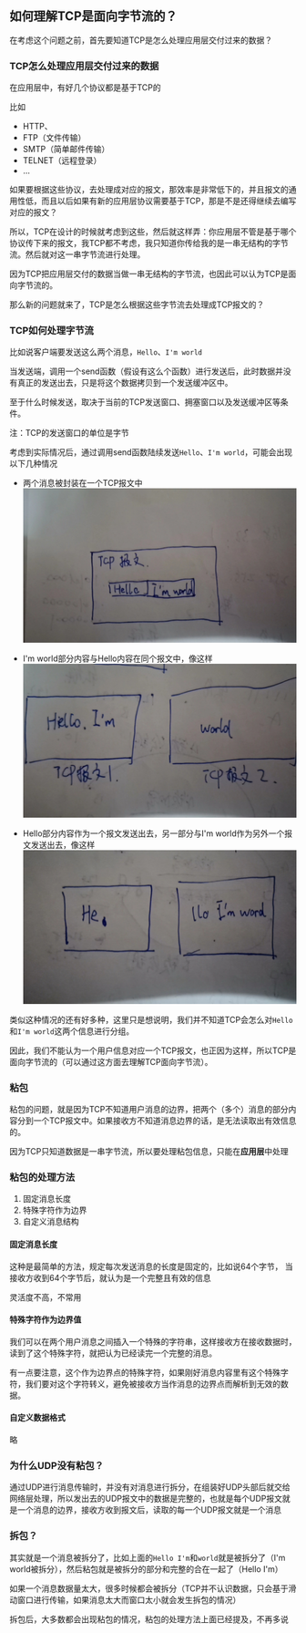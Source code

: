 ## 如何理解TCP是面向字节流的？
在考虑这个问题之前，首先要知道TCP是怎么处理应用层交付过来的数据？

### TCP怎么处理应用层交付过来的数据
在应用层中，有好几个协议都是基于TCP的

比如
- HTTP、
- FTP（文件传输）
- SMTP（简单邮件传输）
- TELNET（远程登录）
- ...

如果要根据这些协议，去处理成对应的报文，那效率是非常低下的，并且报文的通用性低，而且以后如果有新的应用层协议需要基于TCP，那是不是还得继续去编写对应的报文？

所以，TCP在设计的时候就考虑到这些，然后就这样弄：你应用层不管是基于哪个协议传下来的报文，我TCP都不考虑，我只知道你传给我的是一串无结构的字节流。然后就对这一串字节流进行处理。

因为TCP把应用层交付的数据当做一串无结构的字节流，也因此可以认为TCP是面向字节流的。

那么新的问题就来了，TCP是怎么根据这些字节流去处理成TCP报文的？

### TCP如何处理字节流
比如说客户端要发送这么两个消息，`Hello`、`I'm world`

当发送端，调用一个send函数（假设有这么个函数）进行发送后，此时数据并没有真正的发送出去，只是将这个数据拷贝到一个发送缓冲区中。

至于什么时候发送，取决于当前的TCP发送窗口、拥塞窗口以及发送缓冲区等条件。

注：TCP的发送窗口的单位是字节

考虑到实际情况后，通过调用send函数陆续发送`Hello`、`I'm world`，可能会出现以下几种情况

- 两个消息被封装在一个TCP报文中
![](%E7%90%86%E8%A7%A3TCP%E5%AD%97%E8%8A%82%E6%B5%811.jpg)

- I'm world部分内容与Hello内容在同个报文中，像这样
![](%E7%90%86%E8%A7%A3TCP%E5%AD%97%E8%8A%82%E6%B5%812.jpg)

- Hello部分内容作为一个报文发送出去，另一部分与I'm world作为另外一个报文发送出去，像这样
![](%E7%90%86%E8%A7%A3TCP%E5%AD%97%E8%8A%82%E6%B5%813.jpg)

类似这种情况的还有好多种，这里只是想说明，我们并不知道TCP会怎么对`Hello`和`I'm world`这两个信息进行分组。

因此，我们不能认为一个用户信息对应一个TCP报文，也正因为这样，所以TCP是面向字节流的（可以通过这方面去理解TCP面向字节流）。

### 粘包
粘包的问题，就是因为TCP不知道用户消息的边界，把两个（多个）消息的部分内容分到一个TCP报文中。如果接收方不知道消息边界的话，是无法读取出有效信息的。

因为TCP只知道数据是一串字节流，所以要处理粘包信息，只能在<b>应用层</b>中处理

### 粘包的处理方法
1. 固定消息长度
2. 特殊字符作为边界
3. 自定义消息结构

#### 固定消息长度
这种是最简单的方法，规定每次发送消息的长度是固定的，比如说64个字节，
当接收方收到64个字节后，就认为是一个完整且有效的信息

灵活度不高，不常用

#### 特殊字符作为边界值
我们可以在两个用户消息之间插入一个特殊的字符串，这样接收方在接收数据时，读到了这个特殊字符，就把认为已经读完一个完整的消息。

有一点要注意，这个作为边界点的特殊字符，如果刚好消息内容里有这个特殊字符，我们要对这个字符转义，避免被接收方当作消息的边界点而解析到无效的数据。


#### 自定义数据格式
略


### 为什么UDP没有粘包？
通过UDP进行消息传输时，并没有对消息进行拆分，在组装好UDP头部后就交给网络层处理，所以发出去的UDP报文中的数据是完整的，也就是每个UDP报文就是一个消息的边界，接收方收到报文后，读取的每一个UDP报文就是一个消息


### 拆包？
其实就是一个消息被拆分了，比如上面的`Hello I'm`和`world`就是被拆分了（I'm world被拆分），然后粘包就是被拆分的部分和完整的合在一起了（Hello I'm）

如果一个消息数据量太大，很多时候都会被拆分（TCP并不认识数据，只会基于滑动窗口进行传输，如果消息太大而窗口太小就会发生拆包的情况）

拆包后，大多数都会出现粘包的情况，粘包的处理方法上面已经提及，不再多说

